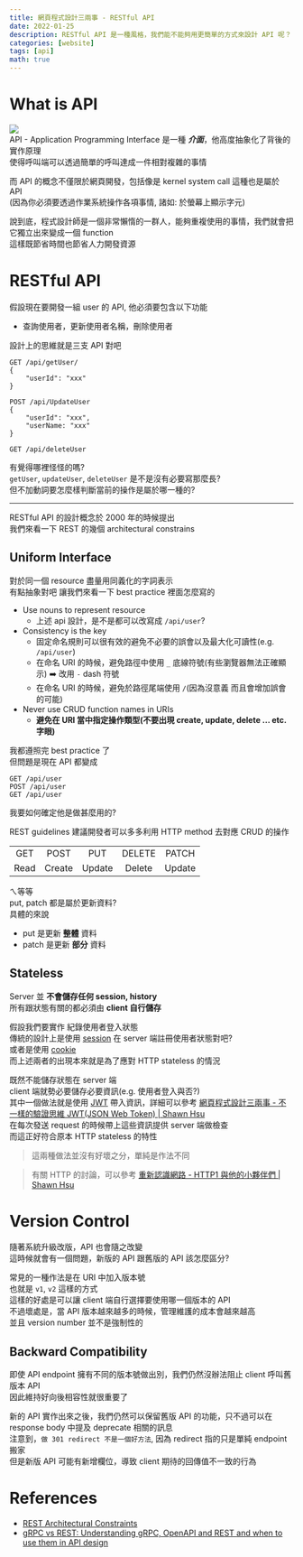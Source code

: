 ```yaml
---
title: 網頁程式設計三兩事 - RESTful API
date: 2022-01-25
description: RESTful API 是一種風格，我們能不能夠用更簡單的方式來設計 API 呢？
categories: [website]
tags: [api]
math: true
---
```


# What is API
![](https://img-comment-fun.9cache.com/media/aAYBA2o/aqxMnkn4_700w_0.jpg)\
API - Application Programming Interface 是一種 ***介面***，他高度抽象化了背後的實作原理\
使得呼叫端可以透過簡單的呼叫達成一件相對複雜的事情

而 API 的概念不僅限於網頁開發，包括像是 kernel system call 這種也是屬於 API\
(因為你必須要透過作業系統操作各項事情, 諸如: 於螢幕上顯示字元)

說到底，程式設計師是一個非常懶惰的一群人，能夠重複使用的事情，我們就會把它獨立出來變成一個 function\
這樣既節省時間也節省人力開發資源

# RESTful API
假設現在要開發一組 user 的 API, 他必須要包含以下功能
+ 查詢使用者，更新使用者名稱，刪除使用者

設計上的思維就是三支 API 對吧
```
GET /api/getUser/
{
    "userId": "xxx"
}

POST /api/UpdateUser
{
    "userId": "xxx",
    "userName: "xxx"
}

GET /api/deleteUser
```

有覺得哪裡怪怪的嗎?\
`getUser`, `updateUser`, `deleteUser` 是不是沒有必要寫那麼長?\
但不加動詞要怎麼樣判斷當前的操作是屬於哪一種的?

<hr>

RESTful API 的設計概念於 2000 年的時候提出\
我們來看一下 REST 的幾個 architectural constrains

## Uniform Interface
對於同一個 resource 盡量用同義化的字詞表示\
有點抽象對吧 讓我們來看一下 best practice 裡面怎麼寫的

+ Use nouns to represent resource
    + 上述 api 設計，是不是都可以改寫成 `/api/user`?
+ Consistency is the key
    + 固定命名規則可以很有效的避免不必要的誤會以及最大化可讀性(e.g. `/api/user`)
    + 在命名 URI 的時候，避免路徑中使用 `_` 底線符號(有些瀏覽器無法正確顯示) :arrow_right: 改用 `-` dash 符號
    + 在命名 URI 的時候，避免於路徑尾端使用 `/`(因為沒意義 而且會增加誤會的可能)
+ Never use CRUD function names in URIs
    + **避免在 URI 當中指定操作類型(不要出現 create, update, delete ... etc. 字眼)**

我都遵照完 best practice 了\
但問題是現在 API 都變成
```
GET /api/user
POST /api/user
GET /api/user
```
我要如何確定他是做甚麼用的?

REST guidelines 建議開發者可以多多利用 HTTP method 去對應 CRUD 的操作

||||||
|:--:|:--:|:--:|:--:|:--:|
|GET|POST|PUT|DELETE|PATCH|
|Read|Create|Update|Delete|Update|

ㄟ等等\
put, patch 都是屬於更新資料?\
具體的來說
+ put 是更新 **整體** 資料
+ patch 是更新 **部分** 資料


## Stateless
Server 並 **不會儲存任何 session, history**\
所有跟狀態有關的都必須由 **client 自行儲存**

假設我們要實作 紀錄使用者登入狀態\
傳統的設計上是使用 [session](https://en.wikipedia.org/wiki/Session_(computer_science)) 在 server 端註冊使用者狀態對吧?\
或者是使用 [cookie](https://en.wikipedia.org/wiki/HTTP_cookie)\
而上述兩者的出現本來就是為了應對 HTTP stateless 的情況

既然不能儲存狀態在 server 端\
client 端就勢必要儲存必要資訊(e.g. 使用者登入與否?)\
其中一個做法就是使用 [JWT](https://jwt.io/) 帶入資訊，詳細可以參考 [網頁程式設計三兩事 - 不一樣的驗證思維 JWT(JSON Web Token) \| Shawn Hsu](../../website/website-jwt)\
在每次發送 request 的時候帶上這些資訊提供 server 端做檢查\
而這正好符合原本 HTTP stateless 的特性

> 這兩種做法並沒有好壞之分，單純是作法不同

> 有關 HTTP 的討論，可以參考 [重新認識網路 - HTTP1 與他的小夥伴們 \| Shawn Hsu](../../http/networking-http1)

# Version Control
隨著系統升級改版，API 也會隨之改變\
這時候就會有一個問題，新版的 API 跟舊版的 API 該怎麼區分?

常見的一種作法是在 URI 中加入版本號\
也就是 `v1`, `v2` 這樣的方式\
這樣的好處是可以讓 client 端自行選擇要使用哪一個版本的 API\
不過壞處是，當 API 版本越來越多的時候，管理維護的成本會越來越高\
並且 version number 並不是強制性的

## Backward Compatibility
即使 API endpoint 擁有不同的版本號做出別，我們仍然沒辦法阻止 client 呼叫舊版本 API\
因此維持好向後相容性就很重要了

新的 API 實作出來之後，我們仍然可以保留舊版 API 的功能，只不過可以在 response body 中提及 deprecate 相關的訊息\
注意到，`做 301 redirect 不是一個好方法`, 因為 redirect 指的只是單純 endpoint 搬家\
但是新版 API 可能有新增欄位，導致 client 期待的回傳值不一致的行為

# References
+ [REST Architectural Constraints](https://restfulapi.net/rest-architectural-constraints/)
+ [gRPC vs REST: Understanding gRPC, OpenAPI and REST and when to use them in API design](https://cloud.google.com/blog/products/api-management/understanding-grpc-openapi-and-rest-and-when-to-use-them)
